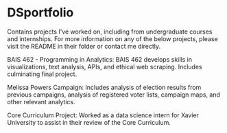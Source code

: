 # DSportfolio
Contains projects I've worked on, including from undergraduate courses and internships. For more information on any of the below projects, please visit the README in their folder or contact me directly. 

BAIS 462 - Programming in Analytics:
BAIS 462 develops skills in visualizations, text analysis, APIs, and ethical web scraping. Includes culminating final project. 

Melissa Powers Campaign: 
Includes analysis of election results from previous campaigns, analysis of registered voter lists, campaign maps, and other relevant analytics. 

Core Curriculum Project: 
Worked as a data science intern for Xavier University to assist in their review of the Core Curriculum. 
